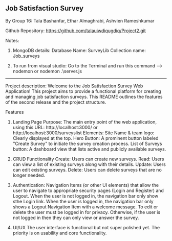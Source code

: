 ## Job Satisfaction Survey
By Group 16: Tala Bashanfar, Ethar Almaghrabi, Ashvien Rameshkumar 

Github Repository: https://github.com/talauiwdiqugdiq/Project2.git

Notes: 
1. MongoDB details:
Database Name: SurveyLib
Collection name: Job_surveys

2. To run from visual studio: Go to the Terminal and run this command --> nodemon or nodemon .\server.js
-----------------------------
Project description:
Welcome to the Job Satisfaction Survey Web Application! This project aims to provide a functional platform for creating and managing job satisfaction surveys. This README outlines the features of the second release and the project structure.

Features
1. Landing Page
Purpose: The main entry point of the web application, using this URL: http://localhost:3000/ or http://localhost:3000/surveyslist
Elements:
Site Name & team logo: Clearly displayed at the top.
Hero Button: A prominent button labeled "Create Survey" to initiate the survey creation process.
List of Surveys button: A dashboard view that lists active and publicly available surveys.

2. CRUD Functionality
Create: Users can create new surveys.
Read: Users can view a list of existing surveys along with their details.
Update: Users can edit existing surveys.
Delete: Users can delete surveys that are no longer needed.

3. Authentication:
Navigation Items (or other UI elements) that allow the user to navigate to appropriate security pages (Login and Register) and Logout. When the user is not logged in, the navigation bar only show sthe Login link. When the user is logged in, the navigation bar only shows a Logout Navigation Item with a welcome message.
To edit or delete the user must be logged in for privacy. Otherwise, if the user is not logged in then they can only view or answer the survey.

5. UI/UX
The user interface is functional but not super polished yet. The priority is on usability and core functionality.
